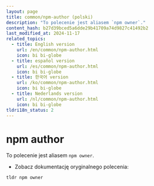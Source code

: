 ```yaml
---
layout: page
title: common/npm-author (polski)
description: "To polecenie jest aliasem `npm owner`."
content_hash: b27d39bced5a6dde29b41709a74d9827c41492b2
last_modified_at: 2024-11-17
related_topics:
  - title: English version
    url: /en/common/npm-author.html
    icon: bi bi-globe
  - title: español version
    url: /es/common/npm-author.html
    icon: bi bi-globe
  - title: 한국어 version
    url: /ko/common/npm-author.html
    icon: bi bi-globe
  - title: Nederlands version
    url: /nl/common/npm-author.html
    icon: bi bi-globe
tldri18n_status: 2
---
```

# npm author

To polecenie jest aliasem `npm owner`.

- Zobacz dokumentację oryginalnego polecenia:

`tldr npm owner`

